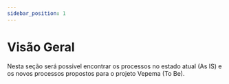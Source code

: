 ```yaml
---
sidebar_position: 1
---
```

# Visão Geral
Nesta seção será possivel encontrar os processos no estado atual (As IS) e os novos processos propostos para o projeto Vepema (To Be).

